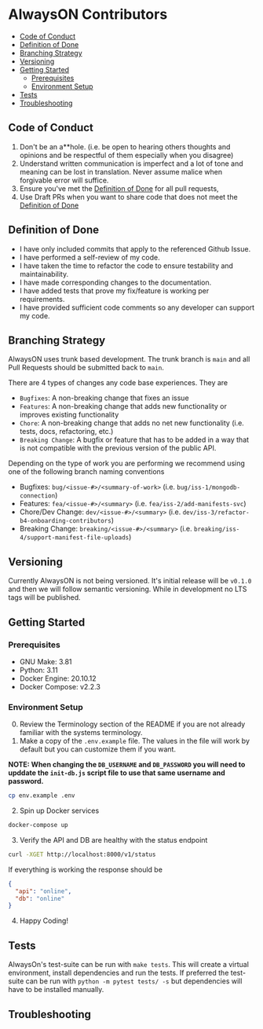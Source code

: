 # AlwaysON Contributors

- [Code of Conduct](#code-of-conduct)
- [Definition of Done](#definition-of-done)
- [Branching Strategy](#branching-strategy)
- [Versioning](#versioning)
- [Getting Started](#getting-started)
  - [Prerequisites](#prerequisites)
  - [Environment Setup](#environment-setup)
- [Tests](#tests)
- [Troubleshooting](#troubleshooting)


## Code of Conduct

1. Don't be an a**hole. (i.e. be open to hearing others thoughts and opinions and be respectful of them especially when you disagree)
2. Understand written communication is imperfect and a lot of tone and meaning can be lost in translation. Never assume malice when forgivable error will suffice.
3. Ensure you've met the [Definition of Done](#definition-of-done) for all pull requests,
4. Use Draft PRs when you want to share code that does not meet the [Definition of Done](#definition-of-done)


## Definition of Done

- I have only included commits that apply to the referenced Github Issue.
- I have performed a self-review of my code.
- I have taken the time to refactor the code to ensure testability and maintainability.
- I have made corresponding changes to the documentation.
- I have added tests that prove my fix/feature is working per requirements.
- I have provided sufficient code comments so any developer can support my code.


## Branching Strategy

AlwaysON uses trunk based development. The trunk branch is `main` and all Pull Requests should be submitted back to `main`.

There are 4 types of changes any code base experiences. They are
 - `Bugfixes`: A non-breaking change that fixes an issue
 - `Features`: A non-breaking change that adds new functionality or improves existing functionality
 - `Chore`: A non-breaking change that adds no net new functionality (i.e. tests, docs, refactoring, etc.)
 - `Breaking Change`: A bugfix or feature that has to be added in a way that is not compatible with the previous version of the public API.

Depending on the type of work you are performing we recommend using one of the following branch naming conventions
 - Bugfixes: `bug/<issue-#>/<summary-of-work>` (i.e. `bug/iss-1/mongodb-connection`)
 - Features: `fea/<issue-#>/<summary>` (i.e. `fea/iss-2/add-manifests-svc`)
 - Chore/Dev Change: `dev/<issue-#>/<summary>` (i.e. `dev/iss-3/refactor-b4-onboarding-contributors`)
 - Breaking Change: `breaking/<issue-#>/<summary>` (i.e. `breaking/iss-4/support-manifest-file-uploads`)

## Versioning

Currently AlwaysON is not being versioned. It's initial release will be `v0.1.0` and then we will follow semantic versioning.
While in development no LTS tags will be published.

## Getting Started

### Prerequisites

 - GNU Make: 3.81
 - Python: 3.11
 - Docker Engine: 20.10.12 
 - Docker Compose: v2.2.3


### Environment Setup

0. Review the Terminology section of the README if you are not already familiar with the systems terminology.
1. Make a copy of the `.env.example` file. The values in the file will work
by default but you can customize them if you want.

**NOTE: When changing the `DB_USERNAME` and `DB_PASSWORD` you will need to upddate the `init-db.js` script file to use that same username and password.**
```bash
cp env.example .env
```

2. Spin up Docker services
```bash
docker-compose up
```

3. Verify the API and DB are healthy with the status endpoint
```bash
curl -XGET http://localhost:8000/v1/status
```
If everything is working the response should be
```json
{
  "api": "online",
  "db": "online"
}
```

4. Happy Coding!


## Tests

AlwaysOn's test-suite can be run with `make tests`. This will create a virtual environment, install dependencies and run the tests. If preferred the test-suite can be run with `python -m pytest tests/ -s` but dependencies will have to be installed manually.

## Troubleshooting
